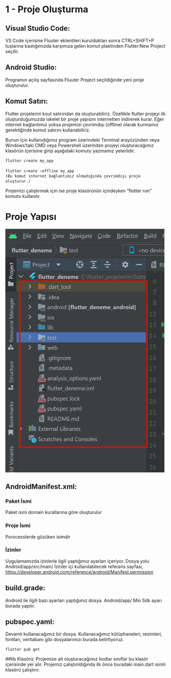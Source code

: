 # 1 - Proje Oluşturma

## Visual Studio Code:

  VS Code içerisine Fluuter eklentileri kurulduktan sonra CTRL+SHIFT+P tuşlarına bastığımızda karşımıza gelen komut plaetinden Flutter:New Project seçilir.

## Android Studio:

  Programın açılış sayfasında Fluuter Project seçildiğinde yeni proje oluşturulur.
  
## Komut Satırı:

  Flutter projelerini kout satırından da oluşturabiliriz. Özellikle flutter projeyi ilk oluşturduğumuzda iskelet bir proje yapısını internetten indirerek kurar. Eğer internet bağlantımız yoksa projemizi çevrimdışı (offline) olarak kurmamız gerektiğinde komut satırını kullanabiliriz.

  Bunun için kullanıdığımız program üzerindeki Terminal arayüzünden veya Windows’taki CMD veya Powershell üzerinden projeyi oluşturacağımız klasörün içerisine girip aşağıdaki komutu yazmamız yeterlidir.
```
flutter create my_app

flutter create –offline my_app   
(Bu komut internet bağlantımız olmadığında çevrimdışı proje oluşturur.)
```

Projemizi çalıştırmak için ise proje klasörünün içindeyken “flutter run” komutu kullanılır.

# Proje Yapısı

![Screenshot](images/Resim11.png)

## AndroidManifest.xml: 

### Paket İsmi
Paket ismi domain kurallarına göre oluşturulur

### Proje İsmi
Porocesslerde gözüken isimdir

### İzinler
  Uygulamamızda izinlerle ilgili yaptığımız ayarları içeriyor. Dosya yolu Android/app/src/main/
İzinler içi kullanılabilecek referans sayfası, https://developer.android.com/reference/android/Manifest.permission


## build.grade: 
Android ile ilgili bazı ayarları yaptığımız dosya. Android/app/
Min Sdk ayarı burada yapılır.

## pubspec.yaml: 
Devamlı kullanacağımız bir dosya. Kullanacağımız kütüphaneleri, resimleri, fontları, veritabanı gibi dosyalarımızı burada belirtiyoruz.
````
flutter pub get
````

##lib Klasörü: 
Projemize ait oluşturacağımız kodlar sınıflar bu klasör içerisinde yer alır. Projemiz çalıştırıldığında ilk önce buradaki main.dart isimli klasörü çalıştırır.


